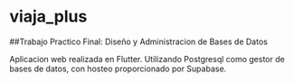 # viaja_plus

##Trabajo Practico Final: Diseño y Administracion de Bases de Datos

Aplicacion web realizada en Flutter. Utilizando Postgresql como gestor de bases de datos, con hosteo proporcionado por Supabase.
